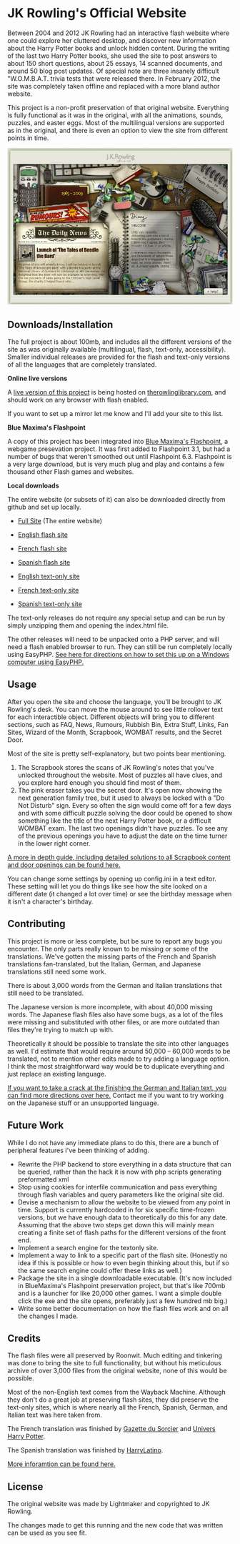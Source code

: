 # JK Rowling's Official Website


Between 2004 and 2012 JK Rowling had an interactive flash website where one could explore her cluttered desktop, and discover new information about the Harry Potter books and unlock hidden content. During the writing of the last two Harry Potter books, she used the site to post answers to about 150 short questions, about 25 essays, 14 scanned documents, and around 50 blog post updates. Of special note are three insanely difficult "W.O.M.B.A.T. trivia tests that were released there. In February 2012, the site was completely taken offline and replaced with a more bland author website.

This project is a non-profit preservation of that original website. Everything is fully functional as it was in the original, with all the animations, sounds, puzzles, and easter eggs. Most of the multilingual versions are supported as in the original, and there is even an option to view the site from different points in time.

![homepage](docs/images/homepage.png)


## Downloads/Installation

The full project is about 100mb, and includes all the different versions of the site as was originally available (multilingual, flash, text-only, accessibility). Smaller individual releases are provided for the flash and text-only versions of all the languages that are completely translated.

**Online live versions**

A [live version of this project](http://therowlinglibrary.com/jkrowling.com/en) is being hosted on [therowlinglibrary.com](http://therowlinglibrary.com/jkrowling.com), and should work on any browser with flash enabled.

If you want to set up a mirror let me know and I'll add your site to this list.

**Blue Maxima's Flashpoint**

A copy of this project has been integrated into [Blue Maxima's Flashpoint](http://bluemaxima.org/flashpoint/), a webgame presevation project. It was first added to Flashpoint 3.1, but had a number of bugs that weren't smoothed out until Flashpoint 6.3. Flashpoint is a very large download, but is very much plug and play and contains a few thousand other Flash games and websites.

**Local downloads**

The entire website (or subsets of it) can also be downloaded directly from github and set up locally.

- [Full Site](https://github.com/jkrowling-official-website/jkrowling-official-website/archive/v1.0.zip) (The entire website)

- [English flash site](https://github.com/jkrowling-official-website/jkrowling-official-website/archive/v1.0-en.zip)  
- [French flash site](https://github.com/jkrowling-official-website/jkrowling-official-website/archive/v1.0-fr.zip)  
- [Spanish flash site](https://github.com/jkrowling-official-website/jkrowling-official-website/archive/v1.0-es.zip)  

- [English text-only site](https://github.com/jkrowling-official-website/jkrowling-official-website/archive/v1.0-en-html.zip)    
- [French text-only site](https://github.com/jkrowling-official-website/jkrowling-official-website/archive/v1.0-fr-html.zip)  
- [Spanish text-only site](https://github.com/jkrowling-official-website/jkrowling-official-website/archive/v1.0-es-html.zip)  

The text-only releases do not require any special setup and can be run by simply unzipping them and opening the index.html file.

The other releases will need to be unpacked onto a PHP server, and will need a flash enabled browser to run. They can still be run completely locally using EasyPHP. [See here for directions on how to set this up on a Windows computer using EasyPHP.](https://github.com/jkrowling-official-website/jkrowling-official-website/blob/master/EasyPHP.md)

## Usage

After you open the site and choose the language, you'll be brought to JK Rowling's desk. You can move the mouse around to see little rollover text for each interactible object. Different objects will bring you to different sections, such as FAQ, News, Rumours, Rubbish Bin, Extra Stuff, Links, Fan Sites, Wizard of the Month, Scrapbook, WOMBAT results, and the Secret Door.

Most of the site is pretty self-explanatory, but two points bear mentioning.

1. The Scrapbook stores the scans of JK Rowling's notes that you've unlocked throughout the website. Most of puzzles all have clues, and you explore hard enough you should find most of them. 
2. The pink eraser takes you the secret door. It's open now showing the next generation family tree, but it used to always be locked with a "Do Not Disturb" sign. Every so often the sign would come off for a few days and with some difficult puzzle solving the door could be opened to show something like the title of the next Harry Potter book, or a difficult WOMBAT exam. The last two openings didn't have puzzles. To see any of the previous openings you have to adjust the date on the time turner in the lower right corner.

[A more in depth guide, including detailed solutions to all Scrapbook content and door openings can be found here.](https://www.therowlinglibrary.com/j-k-rowling/official-website/guide/)

You can change some settings by opening up config.ini in a text editor. These setting will let you do things like see how the site looked on a different date (it changed a lot over time) or see the birthday message when it isn't a character's birthday.

## Contributing

This project is more or less complete, but be sure to report any bugs you encounter. The only parts really known to be missing or some of the translations. We've gotten the missing parts of the French and Spanish translations fan-translated, but the Italian, German, and Japanese translations still need some work.

There is about 3,000 words from the German and Italian translations that still need to be translated.

The Japanese version is more incomplete, with about 40,000 missing words. The Japanese flash files also have some bugs, as a lot of the files were missing and substituted with other files, or are more outdated than files they're trying to match up with.

Theoretically it should be possible to translate the site into other languages as well. I'd estimate that would require around 50,000 – 60,000 words to be translated, not to mention other edits made to try adding a language option. I think the most straightforward way would be to duplicate everything and just replace an existing language.

[If you want to take a crack at the finishing the German and Italian text, you can find more directions over here.](https://github.com/jkrowling-official-website/jkrowling-official-website/blob/master/Contributing_Translations/Contributing%20Translations.md) Contact me if you want to try working on the Japanese stuff or an unsupported language.

## Future Work

While I do not have any immediate plans to do this, there are a bunch of peripheral features I've been thinking of adding. 

- Rewrite the PHP backend to store everything in a data structure that can be queried, rather than the hack it is now with php scripts generating preformatted xml
- Stop using cookies for interfile communication and pass everything through flash variables and query parameters like the original site did.
- Devise a mechanism to allow the website to be viewed from any point in time. Support is currently hardcoded in for six specific time-frozen versions, but we have enough data to theoretically do this for any date. Assuming that the above two steps get down this will mainly mean creating a finite set of flash paths for the different versions of the front end.
- Implement a search engine for the textonly site.
- Implement a way to link to a specific part of the flash site. (Honestly no idea if this is possible or how to even begin thinking about this, but if so the same search engine could offer these links as well.)
- Package the site in a single downloadable executable. (It's now included in BlueMaxima's Flashpoint preservation project, but that's like 700mb and is a launcher for like 20,000 other games. I want a simple double click the exe and the site opens, preferably just a few hundred mb big.)
- Write some better documentation on how the flash files work and on all the changes I made.

## Credits

The flash files were all preserved by Roonwit. Much editing and tinkering was done to bring the site to full functionality, but without his meticulous archive of over 3,000 files from the original website, none of this would be possible.

Most of the non-English text comes from the Wayback Machine. Although they don't do a great job at preserving flash sites, they did preserve the text-only sites, which is where nearly all the French, Spanish, German, and Italian text was here taken from.

The French translation was finished by [Gazette du Sorcier](http://www.gazette-du-sorcier.com/) and [Univers Harry Potter](https://universharrypotter.com/).

The Spanish translation was finished by [HarryLatino](https://www.harrylatino.com/).

[More inforamtion can be found here.](https://github.com/jkrowling-official-website/jkrowling-official-website/blob/master/documentation.md)

## License

The original website was made by Lightmaker and copyrighted to JK Rowling.

The changes made to get this running and the new code that was written can be used as you see fit.
